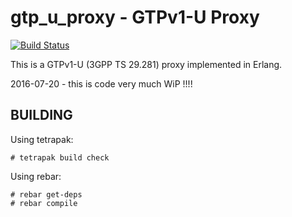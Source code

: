 gtp_u_proxy - GTPv1-U Proxy
===========================
[![Build Status](https://travis-ci.org/travelping/gtp_u_proxy.svg?branch=master)](https://travis-ci.org/travelping/gtp_u_proxy)

This is a GTPv1-U (3GPP TS 29.281) proxy implemented in Erlang.

2016-07-20 - this is code very much WiP !!!!

BUILDING
--------

Using tetrapak:

    # tetrapak build check

Using rebar:

    # rebar get-deps
    # rebar compile
